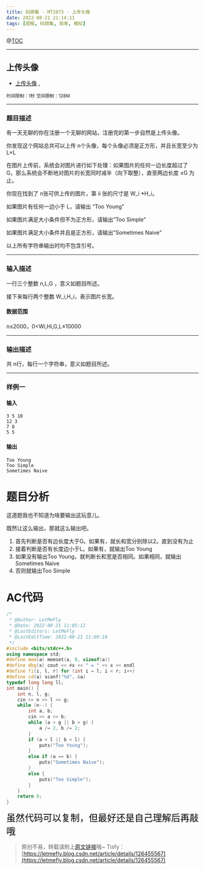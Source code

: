 ```yaml
---
title: 码蹄集 - MT2073 - 上传头像
date: 2022-08-21 21:14:11
tags: [题解, 码蹄集, 简单, 模拟]
---
```


@[TOC](传送门)


---


## 上传头像
+ <a href="https://matiji.net/exam/brushquestion/73/3181/1DC60EA6DF83A333301CFFE1407FBA59"> 上传头像</a> <a href="https://matiji.net/exam/dohomework/1500/3">.</a>

<small>时间限制：1秒</small>
<small>空间限制：128M</small>



---



### 题目描述

有一天无聊的你在注册一个无聊的网站，注册完的第一步自然是上传头像。

你发现这个网站总共可以上传 n个头像，每个头像必须是正方形，并且长宽至少为L×L

在图片上传前，系统会对图片进行如下处理：如果图片的任何一边长度超过了 G，那么系统会不断地对图片的长宽同时减半（向下取整），直至两边长度 ≤G 为止。

你现在找到了 n张可供上传的图片，第 ii 张的尺寸是 W_i *H_i。

如果图片有任何一边小于 L，请输出 “Too Young”

如果图片满足大小条件但不为正方形，请输出”Too Simple”

如果图片满足大小条件并且是正方形，请输出”Sometimes Naive”

以上所有字符串输出时均不包含引号。


---

### 输入描述



一行三个整数 n,L,G ，意义如题目所述。

接下来每行两个整数 W_i,H_i，表示图片长宽。

#### 数据范围

n≤2000，0<Wi,Hi,G,L≤10000

---


### 输出描述


共 n行，每行一个字符串，意义如题目所述。



---


### 样例一

#### 输入

```
3 5 10
12 3
7 8
5 5
```

#### 输出

```
Too Young
Too Simple
Sometimes Naive
```




# 题目分析

这道题我也不知道为啥要输出这玩意儿。

既然让这么输出，那就这么输出吧。

1. 首先判断是否有边长度大于G。如果有，就长和宽分别除以2。直到没有为止
2. 接着判断是否有长度边小于L。如果有，就输出Too Young
3. 如果没有输出Too Young，就判断长和宽是否相同。如果相同，就输出Sometimes Naive
4. 否则就输出Too Simple

# AC代码

```cpp
/*
 * @Author: LetMeFly
 * @Date: 2022-08-21 11:05:12
 * @LastEditors: LetMeFly
 * @LastEditTime: 2022-08-21 11:09:10
 */
#include <bits/stdc++.h>
using namespace std;
#define mem(a) memset(a, 0, sizeof(a))
#define dbg(x) cout << #x << " = " << x << endl
#define fi(i, l, r) for (int i = l; i < r; i++)
#define cd(a) scanf("%d", &a)
typedef long long ll;
int main() {
    int n, l, g;
    cin >> n >> l >> g;
    while (n--) {
        int a, b;
        cin >> a >> b;
        while (a > g || b > g) {
            a /= 2, b /= 2;
        }
        if (a < l || b < l) {
            puts("Too Young");
        }
        else if (a == b) {
            puts("Sometimes Naive");
        }
        else {
            puts("Too Simple");
        }
    }
    return 0;
}
```

<font color="black" face="楷体" size="5px">虽然代码可以复制，但最好还是自己理解后再敲哦</font>

<!-- <font color="black" face="楷体" size="5px">每周提前更新菁英班周赛题解，点关注，不迷路</font> -->

>原创不易，转载请附上[原文链接](https://blog.tisfy.eu.org/2022/08/21/MaTiJi%20-%20MT2073%20-%20%E4%B8%8A%E4%BC%A0%E5%A4%B4%E5%83%8F/)哦~
>Tisfy：[https://letmefly.blog.csdn.net/article/details/126455567](https://letmefly.blog.csdn.net/article/details/126455567)